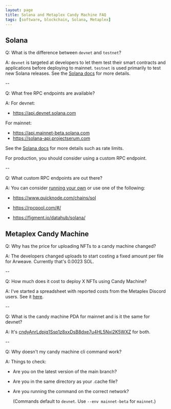 ```yaml
---
layout: page
title: Solana and Metaplex Candy Machine FAQ
tags: [software, blockchain, Solana, Metaplex]
---
```


## Solana

Q: What is the difference between `devnet` and `testnet`?

A: `devnet` is targeted at developers to let them test their smart contracts and applications before deploying to mainnet. `testnet` is used primarily to test new Solana releases. See the [Solana docs](https://docs.solana.com/cluster/rpc-endpoints) for more details.

--

Q: What free RPC endpoints are available? 

A: For devnet:

* https://api.devnet.solana.com

For mainnet: 

* https://api.mainnet-beta.solana.com
* https://solana-api.projectserum.com 

 See the [Solana docs](https://docs.solana.com/cluster/rpc-endpoints) for more details such as rate limits.

 For production, you should consider using a custom RPC endpoint.

--

 Q: What custom RPC endpoints are out there?

 A: You can consider [running your own](https://docs.solana.com/running-validator) or use one of the following:

 * https://www.quicknode.com/chains/sol

 * https://rpcpool.com/#/

 * https://figment.io/datahub/solana/

   


## Metaplex Candy Machine

Q: Why has the price for uploading NFTs to a candy machine changed?

A: The developers changed uploads to start costing a fixed amount per file for Arweave. Currently that's 0.0023 SOL. 

--

Q: How much does it cost to deploy X NFTs using Candy Machine?

A: I've started a spreadsheet with reported costs from the Metaplex Discord users. See it [here](https://docs.google.com/spreadsheets/d/1tEHPIUN1GccLyTsd5PS0tAQMC6ihjq48jlPPz0FK9Yg/edit?usp=sharing).

--

Q: What is the candy machine PDA for mainnet and is it the same for devnet?

A: It's [cndyAnrLdpjq1Ssp1z8xxDsB8dxe7u4HL5Nxi2K5WXZ](https://solscan.io/account/cndyAnrLdpjq1Ssp1z8xxDsB8dxe7u4HL5Nxi2K5WXZ) for both.

--

Q: Why doesn't my candy machine cli command work?

A: Things to check:

* Are you on the latest version of the main branch?

* Are you in the same directory as your .cache file?

* Are you running the command on the correct network? 

  (Commands default to `devnet`. Use `--env mainnet-beta` for `mainnet`.)

  

